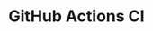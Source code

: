 # GitHub Actions CI














































































































































































































































































































































































































































































































































































































































































































































































































































































































































































































































































































































































































































































































































































































































































































































































































































































































































































































































































































































































































































































































































































































































































































































































































































































































































































































































































































































































































































































































































































































































































































































































































































































































































































































































































































